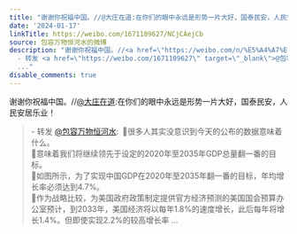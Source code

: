 ```yaml
---
title: "谢谢你祝福中国。//@大庄在道:在你们的眼中永远是形势一片大好，国泰民安，人民安居乐业！ - 转发 @包容万物恒河水:&ensp;\U0001F53B很多人其实没意识到今天的公布的数..."
date: '2024-01-17'
linkTitle: https://weibo.com/1671109627/NCjCAejCb
source: 包容万物恒河水的微博
description: "谢谢你祝福中国。//<a href=\"https://weibo.com/n/%E5%A4%A7%E5%BA%84%E5%9C%A8%E9%81%93\">@大庄在道</a>:在你们的眼中永远是形势一片大好，国泰民安，人民安居乐业！<br><blockquote>
  - 转发 <a href=\"https://weibo.com/1671109627\" target=\"_blank\">@包容万物恒河水</a>: \U0001F53B很多人其实没意识到今天的公布的数据意味着什么。<br>\U0001F53B意味着我们将继续领先于设定的2020年至2035年GDP总量翻一番的目标。<br>\U0001F53B如图所示，为了实现中国GDP在2020年至2035年翻一番的目标，年均增长率必须达到4.7%。<br>\U0001F53B作为战略比较，为美国政府政策制定提供官方经济预测的美国国会预算办公室预计，到2033年，美国经济将以每年1.8%的速度增长，此后每年将增长1.4%。但即使实现2.2%的较高增长率
  ..."
disable_comments: true
---
```

谢谢你祝福中国。//<a href="https://weibo.com/n/%E5%A4%A7%E5%BA%84%E5%9C%A8%E9%81%93">@大庄在道</a>:在你们的眼中永远是形势一片大好，国泰民安，人民安居乐业！<br><blockquote> - 转发 <a href="https://weibo.com/1671109627" target="_blank">@包容万物恒河水</a>: 🔻很多人其实没意识到今天的公布的数据意味着什么。<br>🔻意味着我们将继续领先于设定的2020年至2035年GDP总量翻一番的目标。<br>🔻如图所示，为了实现中国GDP在2020年至2035年翻一番的目标，年均增长率必须达到4.7%。<br>🔻作为战略比较，为美国政府政策制定提供官方经济预测的美国国会预算办公室预计，到2033年，美国经济将以每年1.8%的速度增长，此后每年将增长1.4%。但即使实现2.2%的较高增长率 ...
